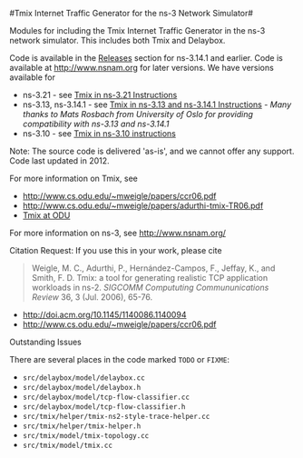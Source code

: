 #Tmix Internet Traffic Generator for the ns-3 Network Simulator#

Modules for including the Tmix Internet Traffic Generator in the ns-3 network simulator.  This includes both Tmix and Delaybox.

Code is available in the [Releases](https://github.com/weiglemc/tmix-ns3/releases) section for ns-3.14.1 and earlier.  Code is available at http://www.nsnam.org for later versions.  We have versions available for
 * ns-3.21 - see [Tmix in ns-3.21 Instructions](http://code.google.com/p/tmix-ns3/wiki/Tmixns321)
 * ns-3.13, ns-3.14.1 - see [Tmix in ns-3.13 and ns-3.14.1 Instructions](http://code.google.com/p/tmix-ns3/wiki/Tmixns313)  - *Many thanks to Mats Rosbach from University of Oslo for providing compatibility with ns-3.13 and ns-3.14.1*
 * ns-3.10 - see [Tmix in ns-3.10 instructions](http://code.google.com/p/tmix-ns3/wiki/Tmixns310)

Note: The source code is delivered 'as-is', and we cannot offer any support. Code last updated in 2012.

For more information on Tmix, see
 * http://www.cs.odu.edu/~mweigle/papers/ccr06.pdf
 * http://www.cs.odu.edu/~mweigle/papers/adurthi-tmix-TR06.pdf
 * [Tmix at ODU](http://www.cs.odu.edu/~inets/Public/Tmix)

For more information on ns-3, see http://www.nsnam.org/

Citation Request: If you use this in your work, please cite 

> Weigle, M. C., Adurthi, P., Hernández-Campos, F., Jeffay, K., and Smith, F. D. Tmix: a tool for generating 
>  realistic TCP application workloads in ns-2. *SIGCOMM Compututing Commununications Review* 36, 3 (Jul. 2006), 65-76. 
 * http://doi.acm.org/10.1145/1140086.1140094
 * http://www.cs.odu.edu/~mweigle/papers/ccr06.pdf

Outstanding Issues

There are several places in the code marked `TODO` or `FIXME`:
  * `src/delaybox/model/delaybox.cc`
  * `src/delaybox/model/delaybox.h`
  * `src/delaybox/model/tcp-flow-classifier.cc`
  * `src/delaybox/model/tcp-flow-classifier.h`
  * `src/tmix/helper/tmix-ns2-style-trace-helper.cc`
  * `src/tmix/helper/tmix-helper.h`
  * `src/tmix/model/tmix-topology.cc`
  * `src/tmix/model/tmix.cc`
